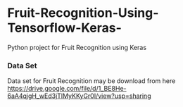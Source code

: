 # Fruit-Recognition-Using-Tensorflow-Keras-
Python project for Fruit Recognition using Keras 
### Data Set
Data set for Fruit Recognition may be download from here https://drive.google.com/file/d/1_BE8He-6aA4qjgH_wEd3jTIMyKKyGr0I/view?usp=sharing

